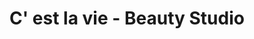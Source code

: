 ---
title: "C' est la vie - Beauty Studio"
url: /guayaquil/c-est-la-vie-beauty-studio/
shop: cosméticos
---
